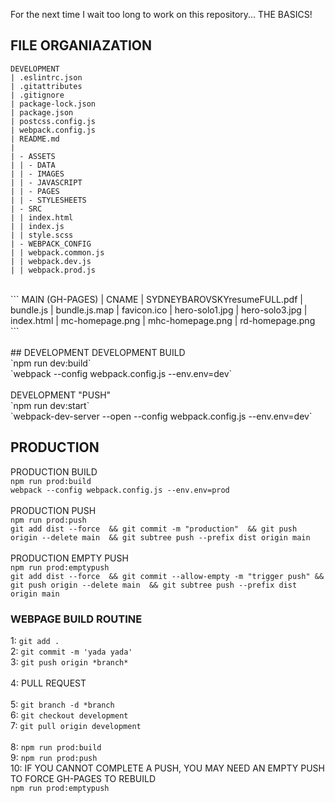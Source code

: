 For the next time I wait too long to work on this repository... THE BASICS!

## FILE ORGANIAZATION
```
DEVELOPMENT
| .eslintrc.json
| .gitattributes
| .gitignore
| package-lock.json
| package.json
| postcss.config.js
| webpack.config.js
| README.md
| 
| - ASSETS
| | - DATA
| | - IMAGES
| | - JAVASCRIPT
| | - PAGES
| | - STYLESHEETS
| - SRC
| | index.html
| | index.js
| | style.scss
| - WEBPACK_CONFIG
| | webpack.common.js
| | webpack.dev.js
| | webpack.prod.js
```
<br>
```
MAIN (GH-PAGES)
| CNAME
| SYDNEYBAROVSKYresumeFULL.pdf
| bundle.js
| bundle.js.map
| favicon.ico
| hero-solo1.jpg
| hero-solo3.jpg
| index.html
| mc-homepage.png
| mhc-homepage.png
| rd-homepage.png
```
<br><br>
## DEVELOPMENT
DEVELOPMENT BUILD<br>
`npm run dev:build`<br>
`webpack --config webpack.config.js --env.env=dev`
<br><br>
DEVELOPMENT "PUSH"<br>
`npm run dev:start`<br>
`webpack-dev-server --open --config webpack.config.js --env.env=dev`


## PRODUCTION
PRODUCTION BUILD<br>
`npm run prod:build`<br>
`webpack --config webpack.config.js --env.env=prod`
<br><br>
PRODUCTION PUSH<br>
`npm run prod:push`<br>
`git add dist --force 
&& git commit -m "production" 
&& git push origin --delete main 
&& git subtree push --prefix dist origin main`
<br><br>
PRODUCTION EMPTY PUSH<br>
`npm run prod:emptypush`<br>
`git add dist --force 
&& git commit --allow-empty -m "trigger push" && git push origin --delete main 
&& git subtree push --prefix dist origin main`

### WEBPAGE BUILD ROUTINE
1: `git add .`<br>
2: `git commit -m 'yada yada'`<br>
3: `git push origin *branch*`<br>
<br>
4: PULL REQUEST
<br>
<br>
5: `git branch -d *branch`<br>
6: `git checkout development`<br>
7: `git pull origin development`<br>
<br>
8: `npm run prod:build`<br>
9: `npm run prod:push`<br>
10: IF YOU CANNOT COMPLETE A PUSH, YOU MAY NEED AN EMPTY PUSH TO FORCE GH-PAGES TO REBUILD <br> `npm run prod:emptypush`

